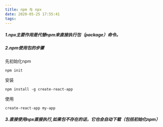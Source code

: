 ```yaml
---
title: npm 与 npx
date: 2020-05-25 17:55:41
tags:
---
```

##### 1.npx主要作用是代替npm来直接执行包（package）命令。

##### 2.npm使用包的步骤
<!--more-->
先初始化npm
```
npm init
```

安装

```
npm install -g create-react-app
```
使用

```
create-react-app my-app
```

##### 3.直接使用npx直接执行,如果包不存在的话，它也会自动下载（包括初始化npm）